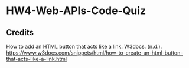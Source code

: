 # HW4-Web-APIs-Code-Quiz

## Credits 
How to add an HTML button that acts like a link. W3docs. (n.d.). https://www.w3docs.com/snippets/html/how-to-create-an-html-button-that-acts-like-a-link.html 
